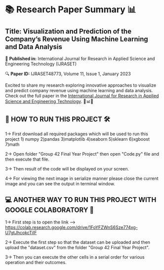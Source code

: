 # 📚 Research Paper Summary 📊

## Title: Visualization and Prediction of the Company’s Revenue Using Machine Learning and Data Analysis

📄 **Published in:** International Journal for Research in Applied Science and Engineering Technology (IJRASET)

🔍 **Paper ID:** IJRASET48773, Volume 11, Issue 1, January 2023

Excited to share my research exploring innovative approaches to visualize and predict company revenue using machine learning and data analysis. Check out the full paper in the [International Journal for Research in Applied Science and Engineering Technology](https://drive.google.com/file/d/176C8ko8hYpPTYyimYiEt1FmRa5j_a0Rj/view?usp=sharing). 🚀📊🤖


## 🚀 HOW TO RUN THIS PROJECT 🛠️

1-> First download all required packages which will be used to run this project
	 1) numpy 2)pandas 3)matplotlib 4)seaborn 5)sklearn 6)xgboost 7)math

2-> Open folder "Group 42 Final Year Project" then open "Code.py" file and then execute that file. 

3-> Then result of the code will be displayed on your screen. 

4-> For viewing the next image in serialize manner please close the current image and you can see the output in terminal window. 

## 💻 ANOTHER WAY TO RUN THIS PROJECT WITH GOOGLE COLABORATORY 🚀

1-> First step is to open the link -->    https://colab.research.google.com/drive/1FoYFZWnS6Sze774xg-U7gtJhcokcTiIF

2-> Execute the first step so that the dataset can be uploaded and then upload the "dataset.csv" from the folder "Group 42 Final Year Project".

3-> Then you can execute the other cells in a serial order for various operation and their outcomes.
